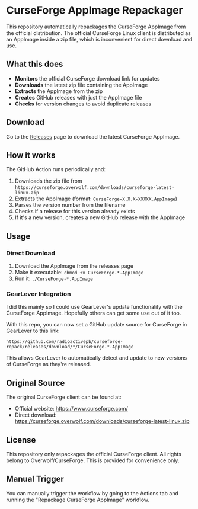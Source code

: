 # CurseForge AppImage Repackager

This repository automatically repackages the CurseForge AppImage from the official distribution. The official CurseForge Linux client is distributed as an AppImage inside a zip file, which is inconvenient for direct download and use.

## What this does

- **Monitors** the official CurseForge download link for updates
- **Downloads** the latest zip file containing the AppImage
- **Extracts** the AppImage from the zip
- **Creates** GitHub releases with just the AppImage file
- **Checks** for version changes to avoid duplicate releases

## Download

Go to the [Releases](../../releases) page to download the latest CurseForge AppImage.

## How it works

The GitHub Action runs periodically and:

1. Downloads the zip file from `https://curseforge.overwolf.com/downloads/curseforge-latest-linux.zip`
2. Extracts the AppImage (format: `CurseForge-X.X.X-XXXXX.AppImage`)
3. Parses the version number from the filename
4. Checks if a release for this version already exists
5. If it's a new version, creates a new GitHub release with the AppImage

## Usage

### Direct Download
1. Download the AppImage from the releases page
2. Make it executable: `chmod +x CurseForge-*.AppImage`
3. Run it: `./CurseForge-*.AppImage`

### GearLever Integration
I did this mainly so I could use GearLever's update functionality with the CurseForge AppImage.
Hopefully others can get some use out of it too.

With this repo, you can now set a GitHub update source for CurseForge in GearLever to this link:
```
https://github.com/radioactivepb/curseforge-repack/releases/download/*/CurseForge-*.AppImage
```

This allows GearLever to automatically detect and update to new versions of CurseForge as they're released.

## Original Source

The original CurseForge client can be found at:
- Official website: https://www.curseforge.com/
- Direct download: https://curseforge.overwolf.com/downloads/curseforge-latest-linux.zip

## License

This repository only repackages the official CurseForge client. All rights belong to Overwolf/CurseForge. This is provided for convenience only.

## Manual Trigger

You can manually trigger the workflow by going to the Actions tab and running the "Repackage CurseForge AppImage" workflow.
